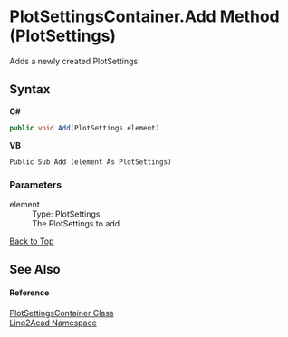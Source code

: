# PlotSettingsContainer.Add Method (PlotSettings)
 

Adds a newly created PlotSettings.

## Syntax

**C#**<br />
``` C#
public void Add(PlotSettings element)
```

**VB**<br />
``` VB
Public Sub Add (element As PlotSettings)
```


### Parameters
<dl><dt>element</dt><dd>Type: PlotSettings<br />The PlotSettings to add.</dd></dl>
<a href="#PlotSettingsContainerAdd-Method-PlotSettings">Back to Top</a>

## See Also


#### Reference
<a href="T_Linq2Acad_PlotSettingsContainer.md#PlotSettingsContainer-Class">PlotSettingsContainer Class</a><br /><a href="N_Linq2Acad.md#Linq2Acad-Namespace">Linq2Acad Namespace</a><br />
